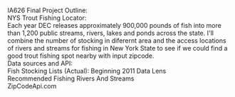 IA626 Final Project Outline:<br>
NYS Trout Fishing Locator:<br>
Each year DEC releases approximately 900,000 pounds of fish into more than 1,200 public streams, rivers, lakes and ponds across the state. I'll combine the number of stocking in diferernt area and the access locations of rivers and streams for fishing in New York State to see if we could find a good trout fishing spot nearby with input zipcode.<br>
Data sources and API:<br>
Fish Stocking Lists (Actual): Beginning 2011 Data Lens<br>
Recommended Fishing Rivers And Streams<br>
ZipCodeApi.com<br>